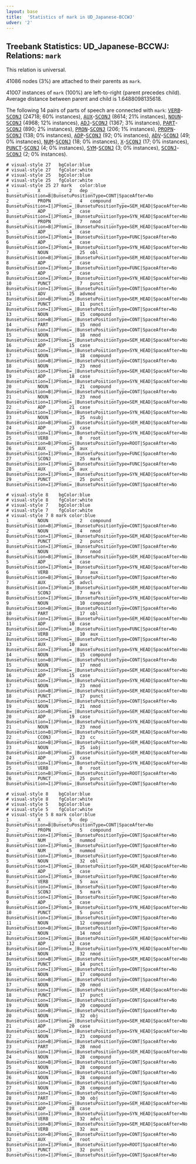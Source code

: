 ```yaml
---
layout: base
title:  'Statistics of mark in UD_Japanese-BCCWJ'
udver: '2'
---
```


## Treebank Statistics: UD_Japanese-BCCWJ: Relations: `mark`

This relation is universal.

41086 nodes (3%) are attached to their parents as `mark`.

41007 instances of `mark` (100%) are left-to-right (parent precedes child).
Average distance between parent and child is 1.6488098135618.

The following 14 pairs of parts of speech are connected with `mark`: <tt><a href="ja_bccwj-pos-VERB.html">VERB</a></tt>-<tt><a href="ja_bccwj-pos-SCONJ.html">SCONJ</a></tt> (24718; 60% instances), <tt><a href="ja_bccwj-pos-AUX.html">AUX</a></tt>-<tt><a href="ja_bccwj-pos-SCONJ.html">SCONJ</a></tt> (8614; 21% instances), <tt><a href="ja_bccwj-pos-NOUN.html">NOUN</a></tt>-<tt><a href="ja_bccwj-pos-SCONJ.html">SCONJ</a></tt> (4968; 12% instances), <tt><a href="ja_bccwj-pos-ADJ.html">ADJ</a></tt>-<tt><a href="ja_bccwj-pos-SCONJ.html">SCONJ</a></tt> (1367; 3% instances), <tt><a href="ja_bccwj-pos-PART.html">PART</a></tt>-<tt><a href="ja_bccwj-pos-SCONJ.html">SCONJ</a></tt> (890; 2% instances), <tt><a href="ja_bccwj-pos-PRON.html">PRON</a></tt>-<tt><a href="ja_bccwj-pos-SCONJ.html">SCONJ</a></tt> (206; 1% instances), <tt><a href="ja_bccwj-pos-PROPN.html">PROPN</a></tt>-<tt><a href="ja_bccwj-pos-SCONJ.html">SCONJ</a></tt> (138; 0% instances), <tt><a href="ja_bccwj-pos-ADP.html">ADP</a></tt>-<tt><a href="ja_bccwj-pos-SCONJ.html">SCONJ</a></tt> (92; 0% instances), <tt><a href="ja_bccwj-pos-ADV.html">ADV</a></tt>-<tt><a href="ja_bccwj-pos-SCONJ.html">SCONJ</a></tt> (49; 0% instances), <tt><a href="ja_bccwj-pos-NUM.html">NUM</a></tt>-<tt><a href="ja_bccwj-pos-SCONJ.html">SCONJ</a></tt> (18; 0% instances), <tt><a href="ja_bccwj-pos-X.html">X</a></tt>-<tt><a href="ja_bccwj-pos-SCONJ.html">SCONJ</a></tt> (17; 0% instances), <tt><a href="ja_bccwj-pos-PUNCT.html">PUNCT</a></tt>-<tt><a href="ja_bccwj-pos-SCONJ.html">SCONJ</a></tt> (4; 0% instances), <tt><a href="ja_bccwj-pos-SYM.html">SYM</a></tt>-<tt><a href="ja_bccwj-pos-SCONJ.html">SCONJ</a></tt> (3; 0% instances), <tt><a href="ja_bccwj-pos-SCONJ.html">SCONJ</a></tt>-<tt><a href="ja_bccwj-pos-SCONJ.html">SCONJ</a></tt> (2; 0% instances).


~~~ conllu
# visual-style 27	bgColor:blue
# visual-style 27	fgColor:white
# visual-style 25	bgColor:blue
# visual-style 25	fgColor:white
# visual-style 25 27 mark	color:blue
1	_	_	X	_	_	2	dep	_	BunsetuPosition=B|BunsetuPositionType=CONT|SpaceAfter=No
2	_	_	PROPN	_	_	4	compound	_	BunsetuPosition=I|JPYomi=_|BunsetuPositionType=SEM_HEAD|SpaceAfter=No
3	_	_	ADP	_	_	2	case	_	BunsetuPosition=I|JPYomi=_|BunsetuPositionType=SYN_HEAD|SpaceAfter=No
4	_	_	PROPN	_	_	7	nmod	_	BunsetuPosition=B|JPYomi=_|BunsetuPositionType=SEM_HEAD|SpaceAfter=No
5	_	_	ADP	_	_	4	case	_	BunsetuPosition=I|JPYomi=_|BunsetuPositionType=FUNC|SpaceAfter=No
6	_	_	ADP	_	_	4	case	_	BunsetuPosition=I|JPYomi=_|BunsetuPositionType=SYN_HEAD|SpaceAfter=No
7	_	_	NOUN	_	_	25	obl	_	BunsetuPosition=B|JPYomi=_|BunsetuPositionType=SEM_HEAD|SpaceAfter=No
8	_	_	ADP	_	_	7	case	_	BunsetuPosition=I|JPYomi=_|BunsetuPositionType=FUNC|SpaceAfter=No
9	_	_	ADP	_	_	7	case	_	BunsetuPosition=I|JPYomi=_|BunsetuPositionType=SYN_HEAD|SpaceAfter=No
10	_	_	PUNCT	_	_	7	punct	_	BunsetuPosition=I|JPYomi=_|BunsetuPositionType=CONT|SpaceAfter=No
11	_	_	ADV	_	_	25	advmod	_	BunsetuPosition=B|JPYomi=_|BunsetuPositionType=SEM_HEAD|SpaceAfter=No
12	_	_	PUNCT	_	_	11	punct	_	BunsetuPosition=I|JPYomi=_|BunsetuPositionType=CONT|SpaceAfter=No
13	_	_	NOUN	_	_	15	compound	_	BunsetuPosition=B|JPYomi=_|BunsetuPositionType=CONT|SpaceAfter=No
14	_	_	PART	_	_	15	nmod	_	BunsetuPosition=I|JPYomi=_|BunsetuPositionType=CONT|SpaceAfter=No
15	_	_	NOUN	_	_	18	nmod	_	BunsetuPosition=I|JPYomi=_|BunsetuPositionType=SEM_HEAD|SpaceAfter=No
16	_	_	ADP	_	_	15	case	_	BunsetuPosition=I|JPYomi=_|BunsetuPositionType=SYN_HEAD|SpaceAfter=No
17	_	_	NOUN	_	_	18	compound	_	BunsetuPosition=B|JPYomi=_|BunsetuPositionType=CONT|SpaceAfter=No
18	_	_	NOUN	_	_	23	nmod	_	BunsetuPosition=I|JPYomi=_|BunsetuPositionType=SEM_HEAD|SpaceAfter=No
19	_	_	ADP	_	_	18	case	_	BunsetuPosition=I|JPYomi=_|BunsetuPositionType=SYN_HEAD|SpaceAfter=No
20	_	_	NOUN	_	_	21	compound	_	BunsetuPosition=B|JPYomi=_|BunsetuPositionType=CONT|SpaceAfter=No
21	_	_	NOUN	_	_	23	nmod	_	BunsetuPosition=I|JPYomi=_|BunsetuPositionType=SEM_HEAD|SpaceAfter=No
22	_	_	ADP	_	_	21	case	_	BunsetuPosition=I|JPYomi=_|BunsetuPositionType=SYN_HEAD|SpaceAfter=No
23	_	_	NOUN	_	_	25	nsubj	_	BunsetuPosition=B|JPYomi=_|BunsetuPositionType=SEM_HEAD|SpaceAfter=No
24	_	_	ADP	_	_	23	case	_	BunsetuPosition=I|JPYomi=_|BunsetuPositionType=SYN_HEAD|SpaceAfter=No
25	_	_	VERB	_	_	0	root	_	BunsetuPosition=B|JPYomi=_|BunsetuPositionType=ROOT|SpaceAfter=No
26	_	_	AUX	_	_	25	aux	_	BunsetuPosition=I|JPYomi=_|BunsetuPositionType=FUNC|SpaceAfter=No
27	_	_	SCONJ	_	_	25	mark	_	BunsetuPosition=I|JPYomi=_|BunsetuPositionType=FUNC|SpaceAfter=No
28	_	_	AUX	_	_	25	aux	_	BunsetuPosition=I|JPYomi=_|BunsetuPositionType=SYN_HEAD|SpaceAfter=No
29	_	_	PUNCT	_	_	25	punct	_	BunsetuPosition=I|JPYomi=_|BunsetuPositionType=CONT|SpaceAfter=No

~~~


~~~ conllu
# visual-style 8	bgColor:blue
# visual-style 8	fgColor:white
# visual-style 7	bgColor:blue
# visual-style 7	fgColor:white
# visual-style 7 8 mark	color:blue
1	_	_	NOUN	_	_	2	compound	_	BunsetuPosition=B|JPYomi=_|BunsetuPositionType=CONT|SpaceAfter=No
2	_	_	NOUN	_	_	4	nmod	_	BunsetuPosition=I|JPYomi=_|BunsetuPositionType=SEM_HEAD|SpaceAfter=No
3	_	_	PUNCT	_	_	2	punct	_	BunsetuPosition=I|JPYomi=_|BunsetuPositionType=CONT|SpaceAfter=No
4	_	_	NOUN	_	_	7	nmod	_	BunsetuPosition=B|JPYomi=_|BunsetuPositionType=SEM_HEAD|SpaceAfter=No
5	_	_	ADP	_	_	4	case	_	BunsetuPosition=I|JPYomi=_|BunsetuPositionType=SYN_HEAD|SpaceAfter=No
6	_	_	VERB	_	_	7	aux	_	BunsetuPosition=B|JPYomi=_|BunsetuPositionType=CONT|SpaceAfter=No
7	_	_	AUX	_	_	25	advcl	_	BunsetuPosition=I|JPYomi=_|BunsetuPositionType=SEM_HEAD|SpaceAfter=No
8	_	_	SCONJ	_	_	7	mark	_	BunsetuPosition=I|JPYomi=_|BunsetuPositionType=SYN_HEAD|SpaceAfter=No
9	_	_	NOUN	_	_	10	compound	_	BunsetuPosition=B|JPYomi=_|BunsetuPositionType=CONT|SpaceAfter=No
10	_	_	PART	_	_	17	obl	_	BunsetuPosition=I|JPYomi=_|BunsetuPositionType=SEM_HEAD|SpaceAfter=No
11	_	_	ADP	_	_	10	case	_	BunsetuPosition=I|JPYomi=_|BunsetuPositionType=FUNC|SpaceAfter=No
12	_	_	VERB	_	_	10	aux	_	BunsetuPosition=I|JPYomi=_|BunsetuPositionType=CONT|SpaceAfter=No
13	_	_	AUX	_	_	10	aux	_	BunsetuPosition=I|JPYomi=_|BunsetuPositionType=SYN_HEAD|SpaceAfter=No
14	_	_	NOUN	_	_	15	compound	_	BunsetuPosition=B|JPYomi=_|BunsetuPositionType=CONT|SpaceAfter=No
15	_	_	NOUN	_	_	17	nmod	_	BunsetuPosition=I|JPYomi=_|BunsetuPositionType=SEM_HEAD|SpaceAfter=No
16	_	_	ADP	_	_	15	case	_	BunsetuPosition=I|JPYomi=_|BunsetuPositionType=SYN_HEAD|SpaceAfter=No
17	_	_	NOUN	_	_	23	nmod	_	BunsetuPosition=B|JPYomi=_|BunsetuPositionType=SEM_HEAD|SpaceAfter=No
18	_	_	PUNCT	_	_	17	punct	_	BunsetuPosition=I|JPYomi=_|BunsetuPositionType=CONT|SpaceAfter=No
19	_	_	NOUN	_	_	21	nmod	_	BunsetuPosition=B|JPYomi=_|BunsetuPositionType=SEM_HEAD|SpaceAfter=No
20	_	_	ADP	_	_	19	case	_	BunsetuPosition=I|JPYomi=_|BunsetuPositionType=SYN_HEAD|SpaceAfter=No
21	_	_	NOUN	_	_	23	nmod	_	BunsetuPosition=B|JPYomi=_|BunsetuPositionType=SEM_HEAD|SpaceAfter=No
22	_	_	CCONJ	_	_	23	cc	_	BunsetuPosition=B|JPYomi=_|BunsetuPositionType=SEM_HEAD|SpaceAfter=No
23	_	_	NOUN	_	_	25	iobj	_	BunsetuPosition=B|JPYomi=_|BunsetuPositionType=SEM_HEAD|SpaceAfter=No
24	_	_	ADP	_	_	23	case	_	BunsetuPosition=I|JPYomi=_|BunsetuPositionType=SYN_HEAD|SpaceAfter=No
25	_	_	VERB	_	_	0	root	_	BunsetuPosition=B|JPYomi=_|BunsetuPositionType=ROOT|SpaceAfter=No
26	_	_	PUNCT	_	_	25	punct	_	BunsetuPosition=I|JPYomi=_|BunsetuPositionType=CONT|SpaceAfter=No

~~~


~~~ conllu
# visual-style 8	bgColor:blue
# visual-style 8	fgColor:white
# visual-style 5	bgColor:blue
# visual-style 5	fgColor:white
# visual-style 5 8 mark	color:blue
1	_	_	X	_	_	5	dep	_	BunsetuPosition=B|BunsetuPositionType=CONT|SpaceAfter=No
2	_	_	PROPN	_	_	5	compound	_	BunsetuPosition=I|JPYomi=_|BunsetuPositionType=CONT|SpaceAfter=No
3	_	_	NUM	_	_	5	nummod	_	BunsetuPosition=I|JPYomi=_|BunsetuPositionType=CONT|SpaceAfter=No
4	_	_	NUM	_	_	5	nummod	_	BunsetuPosition=I|JPYomi=_|BunsetuPositionType=CONT|SpaceAfter=No
5	_	_	NOUN	_	_	32	obl	_	BunsetuPosition=I|JPYomi=_|BunsetuPositionType=SEM_HEAD|SpaceAfter=No
6	_	_	ADP	_	_	5	case	_	BunsetuPosition=I|JPYomi=_|BunsetuPositionType=FUNC|SpaceAfter=No
7	_	_	VERB	_	_	5	aux	_	BunsetuPosition=I|JPYomi=_|BunsetuPositionType=CONT|SpaceAfter=No
8	_	_	SCONJ	_	_	5	mark	_	BunsetuPosition=I|JPYomi=_|BunsetuPositionType=FUNC|SpaceAfter=No
9	_	_	ADP	_	_	5	case	_	BunsetuPosition=I|JPYomi=_|BunsetuPositionType=SYN_HEAD|SpaceAfter=No
10	_	_	PUNCT	_	_	5	punct	_	BunsetuPosition=I|JPYomi=_|BunsetuPositionType=CONT|SpaceAfter=No
11	_	_	NOUN	_	_	12	compound	_	BunsetuPosition=B|JPYomi=_|BunsetuPositionType=CONT|SpaceAfter=No
12	_	_	NOUN	_	_	14	nmod	_	BunsetuPosition=I|JPYomi=_|BunsetuPositionType=SEM_HEAD|SpaceAfter=No
13	_	_	ADP	_	_	12	case	_	BunsetuPosition=I|JPYomi=_|BunsetuPositionType=SYN_HEAD|SpaceAfter=No
14	_	_	NOUN	_	_	32	nmod	_	BunsetuPosition=B|JPYomi=_|BunsetuPositionType=SEM_HEAD|SpaceAfter=No
15	_	_	PUNCT	_	_	14	punct	_	BunsetuPosition=I|JPYomi=_|BunsetuPositionType=CONT|SpaceAfter=No
16	_	_	NOUN	_	_	17	compound	_	BunsetuPosition=B|JPYomi=_|BunsetuPositionType=CONT|SpaceAfter=No
17	_	_	NOUN	_	_	20	nmod	_	BunsetuPosition=I|JPYomi=_|BunsetuPositionType=SEM_HEAD|SpaceAfter=No
18	_	_	PUNCT	_	_	17	punct	_	BunsetuPosition=I|JPYomi=_|BunsetuPositionType=CONT|SpaceAfter=No
19	_	_	NOUN	_	_	20	compound	_	BunsetuPosition=B|JPYomi=_|BunsetuPositionType=CONT|SpaceAfter=No
20	_	_	NOUN	_	_	32	obj	_	BunsetuPosition=I|JPYomi=_|BunsetuPositionType=SEM_HEAD|SpaceAfter=No
21	_	_	ADP	_	_	20	case	_	BunsetuPosition=I|JPYomi=_|BunsetuPositionType=SYN_HEAD|SpaceAfter=No
22	_	_	NOUN	_	_	23	compound	_	BunsetuPosition=B|JPYomi=_|BunsetuPositionType=CONT|SpaceAfter=No
23	_	_	PART	_	_	28	nmod	_	BunsetuPosition=I|JPYomi=_|BunsetuPositionType=SEM_HEAD|SpaceAfter=No
24	_	_	NOUN	_	_	28	compound	_	BunsetuPosition=B|JPYomi=_|BunsetuPositionType=CONT|SpaceAfter=No
25	_	_	NOUN	_	_	28	compound	_	BunsetuPosition=I|JPYomi=_|BunsetuPositionType=CONT|SpaceAfter=No
26	_	_	NOUN	_	_	28	compound	_	BunsetuPosition=I|JPYomi=_|BunsetuPositionType=CONT|SpaceAfter=No
27	_	_	NOUN	_	_	28	compound	_	BunsetuPosition=I|JPYomi=_|BunsetuPositionType=CONT|SpaceAfter=No
28	_	_	PART	_	_	30	obj	_	BunsetuPosition=I|JPYomi=_|BunsetuPositionType=SEM_HEAD|SpaceAfter=No
29	_	_	ADP	_	_	28	case	_	BunsetuPosition=I|JPYomi=_|BunsetuPositionType=SYN_HEAD|SpaceAfter=No
30	_	_	VERB	_	_	32	advcl	_	BunsetuPosition=B|JPYomi=_|BunsetuPositionType=SEM_HEAD|SpaceAfter=No
31	_	_	VERB	_	_	32	aux	_	BunsetuPosition=B|JPYomi=_|BunsetuPositionType=CONT|SpaceAfter=No
32	_	_	AUX	_	_	0	root	_	BunsetuPosition=I|JPYomi=_|BunsetuPositionType=ROOT|SpaceAfter=No
33	_	_	PUNCT	_	_	32	punct	_	BunsetuPosition=I|JPYomi=_|BunsetuPositionType=CONT|SpaceAfter=No

~~~


